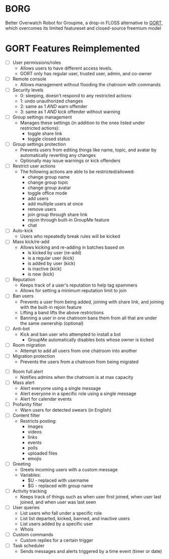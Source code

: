 # BORG
Better Overwatch Robot for Groupme, a drop-in FLOSS alternative to [GORT](https://botsol.net/gort/), which overcomes its limited featureset and closed-source freemium model

# GORT Features Reimplemented

* [ ] User permissions/roles
  * Allows users to have different access levels.
  * GORT only has regular user, trusted user, admin, and co-owner
* [ ] Remote console
  * Allows management without flooding the chatroom with commands
* [ ] Security levels
  * 0: sleeping, doesn't respond to any restricted actions
  * 1: undo unauthorized changes
  * 2: same as 1 *AND* warn offender
  * 3: same as 1 *AND* kick offender without warning
* [ ] Group settings management
  * Manages these settings (in addition to the ones listed under restricted actions):
    * toggle share link
    * toggle closed status
* [ ] Group settings protection
  * Prevents users from editing things like name, topic, and avatar by automatically reverting any changes
  * Optionally may issue warnings or kick offenders
* [ ] Restrict user actions
  * The following actions are able to be restricted/allowed:
    * change group name
    * change group topic
    * change group avatar
    * toggle office mode
    * add users
    * add multiple users at once
    * remove users
    * join group through share link
    * rejoin through built-in GroupMe feature
    * chat
* [ ] Auto-kick
  * Users who repeatedly break rules will be kicked
* [ ] Mass kick/re-add
  * Allows kicking and re-adding in batches based on
    * is kicked by user (re-add)
    * is a regular user (kick)
    * is added by user (kick)
    * is inactive (kick)
    * is new (kick)
* [ ] Reputation
  * Keeps track of a user's reputation to help tag spammers
  * Allows for setting a minimum reputation limit to join
* [ ] Ban users
  * Prevents a user from being added, joining with share link, and joining with the built-in rejoin feature
  * Lifting a band lifts the above restrictions
  * Banning a user in one chatroom bans them from all that are under the same ownership (optional)
* [ ] Anti-bot
  * Kick and ban user who attempted to install a bot
    * GroupMe automatically disables bots whose owner is kicked
* [ ] Room migration
  * Attempt to add all users from one chatroom into another
* [ ] Migration protection
  * Prevents the users from a chatroom from being migrated
<!-- NOTE: This may just be a GORT thing, not a GroupMe thing
* [ ] Anti-ghost
  * Prevents users from exploiting the GroupMe Ghost Rejoin vulnerability
-->
* [ ] Room full alert
  * Notifies admins when the chatroom is at max capacity
* [ ] Mass alert
  * Alert everyone using a single message
  * Alert everyone in a specific role using a single message
  * Alert for calendar events
* [ ] Profanity filter
  * Warn users for detected swears (in English)
* [ ] Content filter
  * Restricts posting:
    * images
    * videos
    * links
    * events
    * polls
    * uploaded files
    * emojis
* [ ] Greeting
  * Greets incoming users with a custom message
  * Variables:
    * $U - replaced with username
    * $G - replaced with group name
* [ ] Activity tracking
  * Keeps track of things such as when user first joined, when user last joined, and when user was last seen
* [ ] User queries
  * List users who fall under a specific role
  * List list departed, kicked, banned, and inactive users
  * List users added by a specific user
  * Whois
* [ ] Custom commands
  * Custom replies for a certain trigger
* [ ] Task scheduler
  * Sends messages and alerts triggered by a time event (timer or date)
